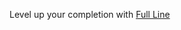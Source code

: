 Level up your completion with [Full Line](https://plugins.jetbrains.com/plugin/14823-full-line-code-completion)
